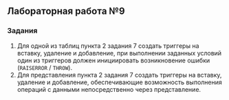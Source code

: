 ## Лабораторная работа №9
### Задания
1. Для одной из таблиц пункта 2 задания 7 создать триггеры на вставку, удаление и добавление, при выполнении заданных условий один из триггеров должен инициировать возникновение ошибки (`RAISERROR` / `THROW`).
2. Для представления пункта 2 задания 7 создать триггеры на вставку, удаление и добавление, обеспечивающие возможность выполнения операций с данными непосредственно через представление.